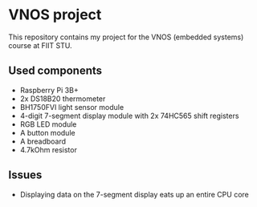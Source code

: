 # VNOS project

This repository contains my project for the VNOS (embedded systems) course at FIIT STU.

## Used components

* Raspberry Pi 3B+
* 2x DS18B20 thermometer
* BH1750FVI light sensor module
* 4-digit 7-segment display module with 2x 74HC565 shift registers
* RGB LED module
* A button module
* A breadboard
* 4.7kOhm resistor

## Issues

* Displaying data on the 7-segment display eats up an entire CPU core
